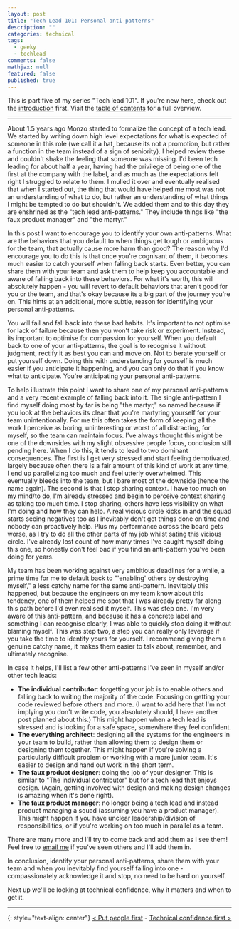 ```yaml
---
layout: post
title: "Tech Lead 101: Personal anti-patterns"
description: ""
categories: technical
tags:
  - geeky
  - techlead
comments: false
mathjax: null
featured: false
published: true
---
```


This is part five of my series "Tech lead 101". If you're new here, check out the [introduction]({{site.url}}/technical/tech-lead-101-intro) first. Visit the [table of contents]({{site.url}}/technical/tech-lead-101) for a full overview.

----

About 1.5 years ago Monzo started to formalize the concept of a tech lead. We started by writing down high level expectations for what is expected of someone in this role (we call it a hat, because its not a promotion, but rather a function in the team instead of a sign of seniority). I helped review these and couldn't shake the feeling that someone was missing. I'd been tech leading for about half a year, having had the privilege of being one of the first at the company with the label, and as much as the expectations felt right I struggled to relate to them. I mulled it over and eventually realised that when I started out, the thing that would have helped me most was not an understanding of what to do, but rather an understanding of what things I might be tempted to do but shouldn't. We added them and to this day they are enshrined as the "tech lead anti-patterns." They include things like "the faux product manager" and "the martyr."

In this post I want to encourage you to identify your own anti-patterns. What are the behaviors that you default to when things get tough or ambiguous for the team, that actually cause more harm than good? The reason why I'd encourage you to do this is that once you're cognisant of them, it becomes much easier to catch yourself when falling back starts. Even better, you can share them with your team and ask them to help keep you accountable and aware of falling back into these behaviors. For what it's worth, this will absolutely happen - you will revert to default behaviors that aren't good for you or the team, and that's okay because its a big part of the journey you're on. This hints at an additional, more subtle, reason for identifying your personal anti-patterns.

You will fail and fall back into these bad habits. It's important to not optimise for lack of failure because then you won't take risk or experiment. Instead, its important to optimise for compassion for yourself. When you default back to one of your anti-patterns, the goal is to recognise it without judgment, rectify it as best you can and move on. Not to berate yourself or put yourself down. Doing this with understanding for yourself is much easier if you anticipate it happening, and you can only do that if you know what to anticipate. You're anticipating your personal anti-patterns.

To help illustrate this point I want to share one of my personal anti-patterns and a very recent example of falling back into it. The single anti-pattern I find myself doing most by far is being "the martyr," so named because if you look at the behaviors its clear that you're martyring yourself for your team unintentionally. For me this often takes the form of keeping all the work I perceive as boring, uninteresting or worst of all distracting, for myself, so the team can maintain focus. I've always thought this might be one of the downsides with my slight obsessive people focus, conclusion still pending here. When I do this, it tends to lead to two dominant consequences. The first is I get very stressed and start feeling demotivated, largely because often there is a fair amount of this kind of work at any time, I end up parallelizing too much and feel utterly overwhelmed. This eventually bleeds into the team, but I bare most of the downside (hence the name again). The second is that I stop sharing context. I have too much on my mind/to do, I'm already stressed and begin to perceive context sharing as taking too much time. I stop sharing, others have less visibility on what I'm doing and how they can help. A real vicious circle kicks in and the squad starts seeing negatives too as I inevitably don't get things done on time and nobody can proactively help. Plus my performance across the board gets worse, as I try to do all the other parts of my job whilst sating this vicious circle. I've already lost count of how many times I've caught myself doing this one, so honestly don't feel bad if you find an anti-pattern you've been doing for years.

 My team has been working against very ambitious deadlines for a while, a prime time for me to default back to "'enabling' others by destroying myself," a less catchy name for the same anti-pattern. Inevitably this happened, but because the engineers on my team know about this tendency, one of them helped me spot that I was already pretty far along this path before I'd even realised it myself. This was step one. I'm very aware of this anti-pattern, and because it has a concrete label and something I can recognise clearly, I was able to quickly stop doing it without blaming myself. This was step two, a step you can really only leverage if you take the time to identify yours for yourself. I recommend giving them a genuine catchy name, it makes them easier to talk about, remember, and ultimately recognise.

In case it helps, I'll list a few other anti-patterns I've seen in myself and/or other tech leads:

- **The individual contributor**: forgetting your job is to enable others and falling back to writing the majority of the code. Focusing on getting your code reviewed before others and more. (I want to add here that I'm not implying you don't write code, you absolutely should, I have another post planned about this.) This might happen when a tech lead is stressed and is looking for a safe space, somewhere they feel confident.
- **The everything architect**: designing all the systems for the engineers in your team to build, rather than allowing them to design them or designing them together. This might happen if you're solving a particularly difficult problem or working with a more junior team. It's easier to design and hand out work in the short term.
- **The faux product designer**: doing the job of your designer. This is similar to "The individual contributor" but for a tech lead that enjoys design. (Again, getting involved with design and making design changes is amazing when it's done right).
- **The faux product manager**: no longer being a tech lead and instead product managing a squad (assuming you have a product manager). This might happen if you have unclear leadership/division of responsibilities, or if you're working on too much in parallel as a team.

There are many more and I'll try to come back and add them as I see them! Feel free to [email me]({{site.url}}/about) if you've seen others and I'll add them in.

In conclusion, identify your personal anti-patterns, share them with your team and when you inevitably find yourself falling into one - compassionately acknowledge it and stop, no need to be hard on yourself.

Next up we'll be looking at technical confidence, why it matters and when to get it.

----

{: style="text-align: center"}
[< Put people first]({{site.url}}/technical/tech-lead-101-put-people-first)   -   [Technical confidence first >]({{site.url}}/technical/tech-lead-101-technical-confidence-first)
